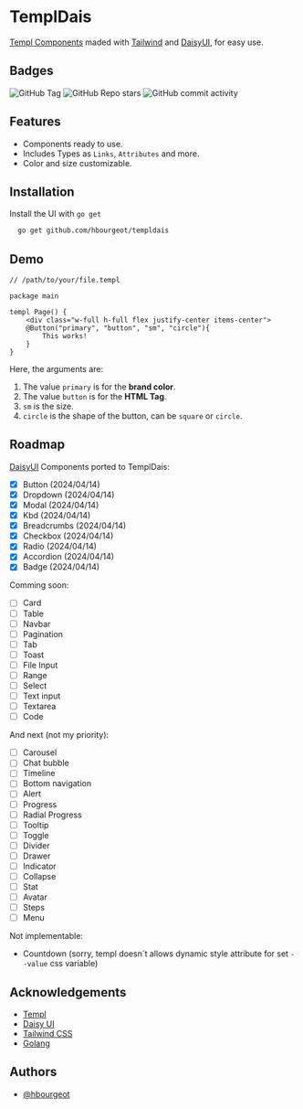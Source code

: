 
# TemplDais

[Templ Components](https://github.com/a-h/templ) maded with [Tailwind](https://tailwindcss.com) and [DaisyUI](https://daisyui.com), for easy use.


## Badges

![GitHub Tag](https://img.shields.io/github/v/tag/hbourgeot/templdais)
![GitHub Repo stars](https://img.shields.io/github/stars/hbourgeot/templdais)
![GitHub commit activity](https://img.shields.io/github/commit-activity/w/hbourgeot/templdais)



## Features

- Components ready to use.
- Includes Types as `Links`, `Attributes` and more.
- Color and size customizable.


## Installation

Install the UI with `go get`

```bash
  go get github.com/hbourgeot/templdais
```
    
## Demo

```gohtml
// /path/to/your/file.templ

package main

templ Page() {
    <div class="w-full h-full flex justify-center items-center">
    @Button("primary", "button", "sm", "circle"){
        This works!
    }
}
```

Here, the arguments are:
1. The value `primary` is for the **brand color**.
2. The value `button` is for the **HTML Tag**.
3. `sm` is the size.
4. `circle` is the shape of the button, can be `square` or `circle`.



## Roadmap

[DaisyUI](https://daisyui.com) Components ported to TemplDais:

- [x]  Button (2024/04/14)
- [x]  Dropdown (2024/04/14)
- [x]  Modal (2024/04/14)
- [x]  Kbd (2024/04/14)
- [x]  Breadcrumbs (2024/04/14)
- [x]  Checkbox (2024/04/14)
- [x]  Radio (2024/04/14)
- [x]  Accordion (2024/04/14)
- [x]  Badge (2024/04/14)

Comming soon:

- [ ]  Card
- [ ]  Table
- [ ]  Navbar
- [ ]  Pagination
- [ ]  Tab
- [ ]  Toast
- [ ]  File Input
- [ ]  Range
- [ ]  Select
- [ ]  Text input
- [ ]  Textarea
- [ ]  Code

And next (not my priority):

- [ ]  Carousel
- [ ]  Chat bubble
- [ ]  Timeline
- [ ]  Bottom navigation
- [ ]  Alert
- [ ]  Progress
- [ ]  Radial Progress
- [ ]  Tooltip
- [ ]  Toggle
- [ ]  Divider
- [ ]  Drawer
- [ ]  Indicator
- [ ]  Collapse
- [ ]  Stat
- [ ]  Avatar
- [ ]  Steps
- [ ]  Menu

Not implementable:

- Countdown (sorry, templ doesn´t allows dynamic style attribute for set `--value` css variable)

## Acknowledgements

 - [Templ](https://github.com/a-h/templ)
 - [Daisy UI](https://daisyui.com)
 - [Tailwind CSS](https://tailwindcss.com)
 - [Golang](https://go.dev)


## Authors

- [@hbourgeot](https://www.github.com/hbourgeot)
